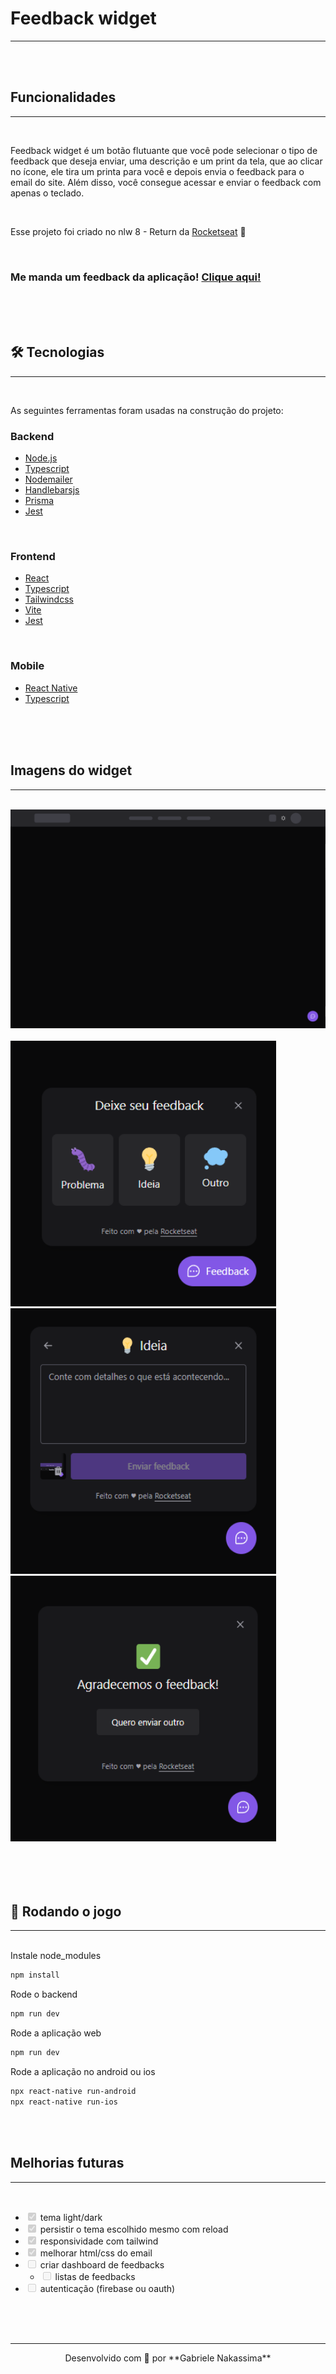 # Feedback widget

---

<br><br>

## Funcionalidades

---

<br>

Feedback widget é um botão flutuante que você pode selecionar o tipo de feedback que deseja enviar, uma descrição e um print da tela, que ao clicar no ícone, ele tira um printa para você e depois envia o feedback para o email do site. Além disso, você consegue acessar e enviar o feedback com apenas o teclado.

<br>

Esse projeto foi criado no nlw 8 - Return da [Rocketseat](https://www.rocketseat.com.br/) 💜

<br>

### Me manda um feedback da aplicação! [Clique aqui!](https://feedback-widget-gabynk.vercel.app/)

<br><br><br>


## 🛠 Tecnologias

---

<br>

As seguintes ferramentas foram usadas na construção do projeto:
<br>

### Backend

- [Node.js](https://nodejs.org/en/)
- [Typescript](https://www.typescriptlang.org/)
- [Nodemailer](https://nodemailer.com/about/)
- [Handlebarsjs](https://handlebarsjs.com/)
- [Prisma](https://www.prisma.io/)
- [Jest](https://jestjs.io/docs/getting-started)

<br>

### Frontend

- [React](https://pt-br.reactjs.org/)
- [Typescript](https://www.typescriptlang.org/)
- [Tailwindcss](https://tailwindcss.com/)
- [Vite](https://vitejs.dev/)
- [Jest](https://jestjs.io/docs/getting-started)

<br>

### Mobile

- [React Native](https://reactnative.dev/)
- [Typescript](https://www.typescriptlang.org/)

<br><br><br>

## Imagens do widget

---

<br>

<img src="assets/home.png"  /> 
<br><br>
<img src="assets/step-01.png" width="425" height="425" />
<img src="assets/step-02.png" width="425" height="425" /> 
<img src="assets/step-03.png" width="425" height="425" />
<br><br>
<br><br>

<br>

## 🎲 Rodando o jogo

---

<br>
Instale node_modules

```bash
npm install
```

Rode o backend

```bash
npm run dev
```

Rode a aplicação web

```bash
npm run dev
```

Rode a aplicação no android ou ios

```bash
npx react-native run-android
npx react-native run-ios
```

<br><br>


## Melhorias futuras

---

<br>

- <input type="checkbox" disabled checked /> tema light/dark
- <input type="checkbox" disabled checked /> persistir o tema escolhido mesmo com reload
- <input type="checkbox" disabled checked /> responsividade com tailwind
- <input type="checkbox" disabled checked /> melhorar html/css do email
- <input type="checkbox" disabled /> criar dashboard de feedbacks
  - <input type="checkbox" disabled /> listas de feedbacks
- <input type="checkbox" disabled /> autenticação (firebase ou oauth)

<br><br><br>

---

<center>Desenvolvido com 💜 por  **Gabriele Nakassima**</center>